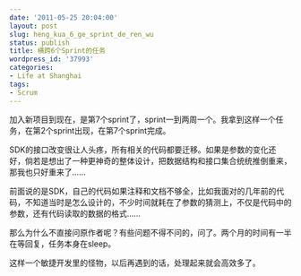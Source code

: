 ```yaml
---
date: '2011-05-25 20:04:00'
layout: post
slug: heng_kua_6_ge_sprint_de_ren_wu
status: publish
title: 横跨6个Sprint的任务
wordpress_id: '37993'
categories:
- Life at Shanghai
tags:
- Scrum
---
```


加入新项目到现在，是第7个sprint了，sprint一到两周一个。我拿到这样一个任务，在第2个sprint出现，在第7个sprint完成。

SDK的接口改变很让人头疼，所有相关的代码都要迁移。如果是参数的变化还好，倘若是想出了一种更神奇的整体设计，把数据结构和接口集合统统推倒重来，那我也只好重来了……

前面说的是SDK，自己的代码如果注释和文档不够全，比如我面对的几年前的代码，不知道当时是怎么设计的，不少时间就耗在了参数的猜测上，不仅是代码中的参数，还有代码读取的数据的格式……

那么为什么不直接问原作者呢？有些问题不得不问的，问了。两个月的时间有一半在等回复，任务本身在sleep。

这样一个敏捷开发里的怪物，以后再遇到的话，处理起来就会高效多了。
